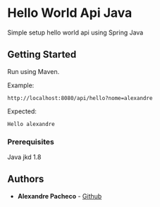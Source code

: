# Hello World Api Java

Simple setup hello world api using Spring Java

## Getting Started

Run using Maven.

Example:

```
http://localhost:8080/api/hello?nome=alexandre
```

Expected:

```
Hello alexandre
```

### Prerequisites

Java jkd 1.8



## Authors

* **Alexandre Pacheco** - [Github](https://github.com/alexandrespmg)